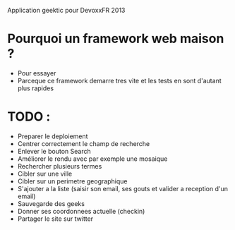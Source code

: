 Application geektic pour DevoxxFR 2013

Pourquoi un framework web maison ?
==================================

 + Pour essayer
 + Parceque ce framework demarre tres vite et les tests en sont d'autant plus rapides

TODO :
======

 + Preparer le deploiement
 + Centrer correctement le champ de recherche
 + Enlever le bouton Search
 + Améliorer le rendu avec par exemple une mosaique
 + Rechercher plusieurs termes
 + Cibler sur une ville
 + Cibler sur un perimetre geographique
 + S'ajouter a la liste (saisir son email, ses gouts et valider a reception d'un email)
 + Sauvegarde des geeks
 + Donner ses coordonnees actuelle (checkin)
 + Partager le site sur twitter
